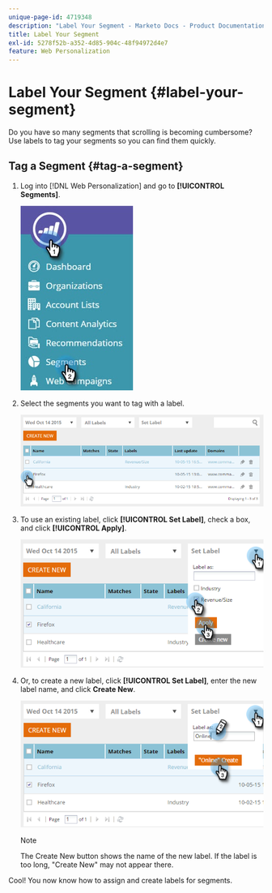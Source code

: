 ```yaml
---
unique-page-id: 4719348
description: "Label Your Segment - Marketo Docs - Product Documentation"
title: Label Your Segment
exl-id: 5278f52b-a352-4d85-904c-48f94972d4e7
feature: Web Personalization
---
```

# Label Your Segment {#label-your-segment}

Do you have so many segments that scrolling is becoming cumbersome? Use labels to tag your segments so you can find them quickly.

## Tag a Segment {#tag-a-segment}

1. Log into [!DNL Web Personalization] and go to **[!UICONTROL Segments]**.

   ![](assets/new-dropdown-segments-hand.jpg)

1. Select the segments you want to tag with a label.

   ![](assets/image2015-10-14-15-3a26-3a28.png)

1. To use an existing label, click **[!UICONTROL Set Label]**, check a box, and click **[!UICONTROL Apply]**.

   ![](assets/image2015-10-14-15-3a34-3a42.png)

1. Or, to create a new label, click **[!UICONTROL Set Label]**, enter the new label name, and click **Create New**.

   ![](assets/image2015-10-14-15-3a38-3a30.png)

   >[!NOTE]
   >
   >The Create New button shows the name of the new label. If the label is too long, "Create New" may not appear there.

Cool! You now know how to assign and create labels for segments.
